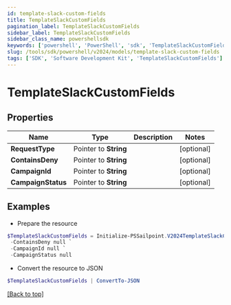 ```yaml
---
id: template-slack-custom-fields
title: TemplateSlackCustomFields
pagination_label: TemplateSlackCustomFields
sidebar_label: TemplateSlackCustomFields
sidebar_class_name: powershellsdk
keywords: ['powershell', 'PowerShell', 'sdk', 'TemplateSlackCustomFields'] 
slug: /tools/sdk/powershell/v2024/models/template-slack-custom-fields
tags: ['SDK', 'Software Development Kit', 'TemplateSlackCustomFields']
---
```



# TemplateSlackCustomFields

## Properties

Name | Type | Description | Notes
------------ | ------------- | ------------- | -------------
**RequestType** |  Pointer to **String** |  | [optional] 
**ContainsDeny** |  Pointer to **String** |  | [optional] 
**CampaignId** |  Pointer to **String** |  | [optional] 
**CampaignStatus** |  Pointer to **String** |  | [optional] 

## Examples

- Prepare the resource
```powershell
$TemplateSlackCustomFields = Initialize-PSSailpoint.V2024TemplateSlackCustomFields  -RequestType null `
 -ContainsDeny null `
 -CampaignId null `
 -CampaignStatus null
```

- Convert the resource to JSON
```powershell
$TemplateSlackCustomFields | ConvertTo-JSON
```


[[Back to top]](#) 

